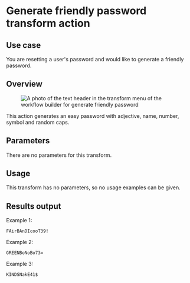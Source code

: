 # Generate friendly password transform action

## Use case

You are resetting a user's password and would like to generate a friendly password.

## Overview

<figure><img src="../../../../.gitbook/assets/Screenshot 2025-04-18 at 2.49.09 PM.png" alt="A photo of the text header in the transform menu of the workflow builder for generate friendly password "><figcaption></figcaption></figure>

This action generates an easy password with adjective, name, number, symbol and random caps.

## Parameters

There are no parameters for this transform.

## Usage

This transform has no parameters, so no usage examples can be given.

## Results output

Example 1:

```
FAirBAnDIcooT39!
```

Example 2:

```
GREENBoNoBo73=
```

Example 3:

```
KINDSNakE41$
```
